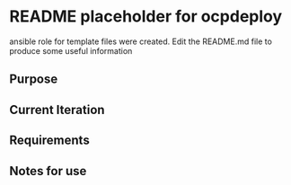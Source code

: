 # README placeholder for ocpdeploy 
ansible role for template files were created.
Edit the README.md file to produce some useful information

## Purpose

## Current Iteration

## Requirements

## Notes for use
